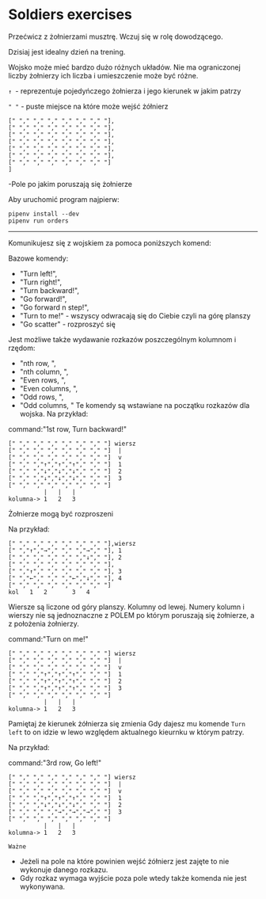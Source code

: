 # Soldiers exercises

Przećwicz z żołnierzami musztrę.
Wczuj się w rolę dowodzącego.

Dzisiaj jest idealny dzień na trening.

Wojsko może mieć bardzo dużo różnych układów.
Nie ma ograniczonej liczby żołnierzy
ich liczba i umieszczenie może być różne.

```↑ ```- reprezentuje pojedyńczego żołnierza i jego kierunek w jakim patrzy

```" "``` - puste miejsce na które może wejść żółnierz

```[
[" "," "," "," "," "," "," "],
[" "," "," "," "," "," "," "],
[" "," "," "," "," "," "," "],
[" "," "," "," "," "," "," "],
[" "," "," "," "," "," "," "],
[" "," "," "," "," "," "," "],
[" "," "," "," "," "," "," "]
]
```
 -Pole po jakim poruszają się żołnierze

Aby uruchomić program najpierw:

```
pipenv install --dev
pipenv run orders
```

------------------------------------------
Komunikujesz się z wojskiem za pomoca poniższych komend:

Bazowe komendy:
- "Turn left!",
- "Turn right!",
- "Turn backward!",
- "Go forward!",
- "Go forward n step!",
- "Turn to me!" - wszyscy odwracają się do Ciebie czyli na górę planszy
- "Go scatter" - rozproszyć się

Jest możliwe także wydawanie rozkazów poszczególnym kolumnom i rzędom:
- "nth row, ",
- "nth column, ",
- "Even rows, ",
- "Even columns, ",
- "Odd rows, ",
- "Odd columns, "
Te komendy są wstawiane na początku rozkazów dla wojska.
Na przykład:

command:"1st row, Turn backward!"
```
[" "," "," "," "," "," "," "] wiersz
[" "," "," "," "," "," "," "]  |
[" "," "," "," "," "," "," "]  v
[" "," ","↑","↑","↑"," "," "]  1
[" "," ","↓","↓","↓"," "," "]  2
[" "," ","↓","↓","↓"," "," "]  3
[" "," "," "," "," "," "," "]
          |   |   |
kolumna-> 1   2   3
```

Żołnierze mogą być rozproszeni

Na przykład:
```
[" "," "," "," "," "," "," "],wiersz
[" ","↑","→"," "," ","→"," "], 1
[" "," "," "," "," ","↓"," "], 2
[" "," "," "," "," "," "," "],
[" ","↑"," "," "," "," "," "], 3
[" ","←"," "," ","←","↓"," "], 4
[" "," "," "," "," "," "," "]
kol   1   2       3   4
```

Wiersze są liczone od góry planszy.
Kolumny od lewej.
Numery kolumn i wierszy nie są jednoznaczne z POLEM
po którym poruszają się żołnierze, a z położenia żołnierzy.

command:"Turn on me!"
```
[" "," "," "," "," "," "," "] wiersz
[" "," "," "," "," "," "," "]  |
[" "," "," "," "," "," "," "]  v
[" "," ","↑","↑","↑"," "," "]  1
[" "," ","↑","↑","↑"," "," "]  2
[" "," ","↑","↑","↑"," "," "]  3
[" "," "," "," "," "," "," "]
          |   |   |
kolumna-> 1   2   3
```


Pamiętaj że kierunek żółnierza się zmienia
Gdy dajesz mu komende `Turn left` to on idzie
w lewo względem aktualnego kieurnku w którym patrzy.

Na przykład:

command:"3rd row, Go left!"
```
[" "," "," "," "," "," "," "] wiersz
[" "," "," "," "," "," "," "]  |
[" "," "," "," "," "," "," "]  v
[" "," ","↑","↑","↑"," "," "]  1
[" "," ","↓","↓","↓"," "," "]  2
[" "," "," ","→","→","→"," "]  3
[" "," "," "," "," "," "," "]
          |   |   |
kolumna-> 1   2   3
```

`Ważne`
- Jeżeli na pole na które powinien wejść
żółnierz jest zajęte to nie wykonuje danego rozkazu.
- Gdy rozkaz wymaga wyjście poza pole wtedy także komenda nie jest wykonywana.
